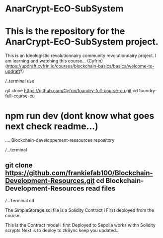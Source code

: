 # AnarCrypt-EcO-SubSystem
# This is the repository for the AnarCrypt-EcO-SubSystem project.

This is an Ideologistic revolutionnairy community revolutionnairy project.
I am learning and watching this course...
(Cyfrin)(https://updraft.cyfrin.io/courses/blockchain-basics/basics/welcome-to-updraft?)

<!--https://updraft.cyfrin.io/courses/blockchain-basics/basics/welcome-to-updraft?utm_source=Foudry-full-course-curriculum-blockchain-basics-and-dapp-development-with-solidity-and-web3-js-by-cyfrin-io-2021-07-15-->

/..terminal use 

git clone https://github.com/Cyfrin/foundry-full-course-cu.git
cd foundry-full-course-cu


# npm run dev (dont know what goes next check readme...)

....
Blockchain-developpement-ressources repository

/...terminal

git clone https://github.com/frankiefab100/Blockchain-Development-Resources.git
cd Blockchain-Development-Resources
read files
-----------------

/...Terminal
cd

The SimpleStorage.sol file is a Solidity Contract i First deployed from the course.

This is the Contract model i first Deployed to Sepolia works withn Solidity scrypts Next is to deploy to zkSync keep you updated...



